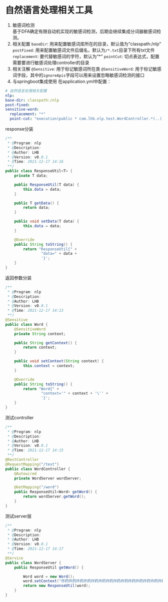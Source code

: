 # 自然语言处理相关工具
1. 敏感词检测  
  基于DFA确定有限自动机实现的敏感词检测，后期会继续集成分词器敏感词检测。
2. 相关配置
  `baseDir`: 用来配置敏感词库所在的目录，默认值为“classpath:/nlp”
  `postFixed`: 用来配置敏感词文件后缀名，默认为`/*.txt`目录下所有txt文件
  `replacement`: 要代替敏感词的字符，默认为“*”
  `pointCut`: 切点表达式，配置需要要进行敏感词处理controller的目录
3. 相关注解
  `@Sensitive`: 用于标记敏感词所在类
  `@SensitiveWord`: 用于标记敏感词字段，其中的`ignoreApis`字段可以用来设置忽略敏感词检测的接口
4. 与springboot集成使用
  在application.yml中配置：  
  ```yaml
# 自然语言处理相关配置
nlp:
  base-dir: classpath:/nlp
  post-fixed:
  sensitive-word:
    replacement: "*"
    point-cut: "execution(public * com.lhb.nlp.test.WordController.*(..))"
```
response分装
```java
/**
 * @Program: nlp
 * @Description:
 * @Author: LHB
 * @Version: v0.0.1
 * @Time: 2021-12-17 14:16
 **/
public class ResponseUtil<T> {
    private T data;

    public ResponseUtil(T data) {
        this.data = data;
    }

    public T getData() {
        return data;
    }

    public void setData(T data) {
        this.data = data;
    }

    @Override
    public String toString() {
        return "ResponseUtil{" +
                "data=" + data +
                '}';
    }
}
```
返回参数分装
```java
/**
 * @Program: nlp
 * @Description:
 * @Author: LHB
 * @Version: v0.0.1
 * @Time: 2021-12-17 14:13
 **/
@Sensitive
public class Word {
    @SensitiveWord
    private String context;

    public String getContext() {
        return context;
    }

    public void setContext(String context) {
        this.context = context;
    }

    @Override
    public String toString() {
        return "Word{" +
                "context='" + context + '\'' +
                '}';
    }
}
```
测试controller
```java
/**
 * @Program: nlp
 * @Description:
 * @Author: LHB
 * @Version: v0.0.1
 * @Time: 2021-12-17 14:15
 **/
@RestController
@RequestMapping("/test")
public class WordController {
    @Autowired
    private WordServer wordServer;

    @GetMapping("/word")
    public ResponseUtil<Word> getWord() {
        return wordServer.getWord();
    }
}
```
测试server层
```java
/**
 * @Program: nlp
 * @Description:
 * @Author: LHB
 * @Version: v0.0.1
 * @Time: 2021-12-17 14:17
 **/
@Service
public class WordServer {
    public ResponseUtil getWord() {

        Word word = new Word();
        word.setContext("炸药炸药炸药炸药炸药炸药炸药炸药炸药炸药炸药炸药炸药炸药炸药炸药炸药炸药炸药炸药炸药炸药炸药炸药炸药炸药炸药炸药炸药炸药炸药炸药炸药炸药炸药");
        return new ResponseUtil(word);
    }
}
```